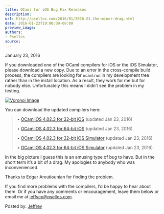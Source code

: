 ```yaml
---
title: OCaml for iOS Bug Fix Releases
description:
url: http://psellos.com/2016/01/2016.01.the-minor-drag.html
date: 2016-01-23T19:00:00-00:00
preview_image:
authors:
- Psellos
source:
---
```


<div class="date">January 23, 2016</div>

<p>If you downloaded one of the OCaml compilers for iOS or the iOS
Simulator, please download a new copy. Due to an error in the
cross-compile build process, the compilers are looking for <code>ocamlrun</code> in
my development tree rather than in the install location. As a result,
they work for me but for nobody else. Unfortunately this means I didn’t
see the problem in my testing.</p>

<div class="flowaroundimg" style="margin-top: 1.0em;">
<a href="http://psellos.com/ocaml/compile-to-iphone.html"><img src="http://psellos.com/images/voronoi-lighthouse-160.png" alt="Voronoi Image"></a>
</div>

<p>You can download the updated compilers here:</p>

<blockquote>
  <p>• <a href="http://psellos.com/pub/ocamlios/OCamliOS32-4.02.3.pkg">OCamliOS 4.02.3 for 32-bit iOS</a> (updated Jan 23, 2016)  </p>
  
  <p>• <a href="http://psellos.com/pub/ocamlios/OCamliOS64-4.02.3.pkg">OCamliOS 4.02.3 for 64-bit iOS</a> (updated Jan 23, 2016)  </p>
  
  <p>• <a href="http://psellos.com/pub/ocamlios/OCamliOSSim32-4.02.3.pkg">OCamliOS 4.02.3 for 32-bit iOS Simulator</a> (updated Jan 23, 2016)  </p>
  
  <p>• <a href="http://psellos.com/pub/ocamlios/OCamliOSSim64-4.02.3.pkg">OCamliOS 4.02.3 for 64-bit iOS Simulator</a> (updated Jan 23, 2016)  </p>
</blockquote>

<p>In the big picture I guess this is an amusing type of bug to have. But
in the short term it’s a bit of a drag. My apologies to anybody who was
inconvenienced.</p>

<p>Thanks to Edgar Aroutiounian for finding the problem.</p>

<p>If you find more problems with the compilers, I’d be happy to hear about
them.  Or if you have any comments or encouragement, leave them below or
email me at <a href="mailto:jeffsco@psellos.com">jeffsco@psellos.com</a>.</p>

<p>Posted by: <a href="http://psellos.com/aboutus.html#jeffreya.scofieldphd">Jeffrey</a></p>

<p></p>


